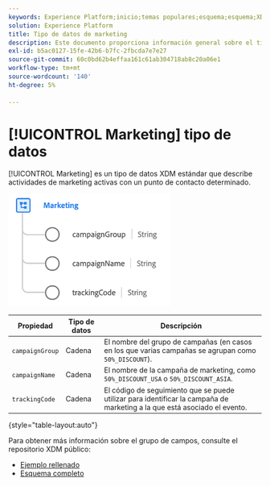 ```yaml
---
keywords: Experience Platform;inicio;temas populares;esquema;esquema;XDM;campos;esquemas;esquemas;dispositivo;tipo de datos;tipo de datos;tipo de datos;
solution: Experience Platform
title: Tipo de datos de marketing
description: Este documento proporciona información general sobre el tipo de datos de Marketing XDM.
exl-id: b5ac0127-15fe-42b6-b7fc-2fbcda7e7e27
source-git-commit: 60c0bd62b4effaa161c61ab304718ab8c20a06e1
workflow-type: tm+mt
source-wordcount: '140'
ht-degree: 5%

---
```


# [!UICONTROL Marketing] tipo de datos

[!UICONTROL Marketing] es un tipo de datos XDM estándar que describe actividades de marketing activas con un punto de contacto determinado.

![](../images/data-types/marketing.png)

| Propiedad | Tipo de datos | Descripción |
| --- | --- | --- |
| `campaignGroup` | Cadena | El nombre del grupo de campañas (en casos en los que varias campañas se agrupan como `50%_DISCOUNT`). |
| `campaignName` | Cadena | El nombre de la campaña de marketing, como `50%_DISCOUNT_USA` o `50%_DISCOUNT_ASIA`. |
| `trackingCode` | Cadena | El código de seguimiento que se puede utilizar para identificar la campaña de marketing a la que está asociado el evento. |

{style=&quot;table-layout:auto&quot;}

Para obtener más información sobre el grupo de campos, consulte el repositorio XDM público:

* [Ejemplo rellenado](https://github.com/adobe/xdm/blob/master/components/datatypes/marketing/marketing.example.1.json)
* [Esquema completo](https://github.com/adobe/xdm/blob/master/components/datatypes/marketing/marketing.schema.json)
